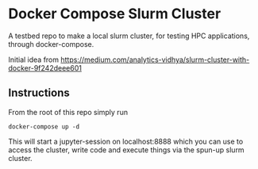 # Docker Compose Slurm Cluster

A testbed repo to make a local slurm cluster, for testing HPC applications, 
through docker-compose. 

Initial idea from https://medium.com/analytics-vidhya/slurm-cluster-with-docker-9f242deee601

## Instructions

From the root of this repo simply run 
```
docker-compose up -d
```

This will start a jupyter-session on localhost:8888 which you can use to access 
the cluster, write code and execute things via the spun-up slurm cluster.  
